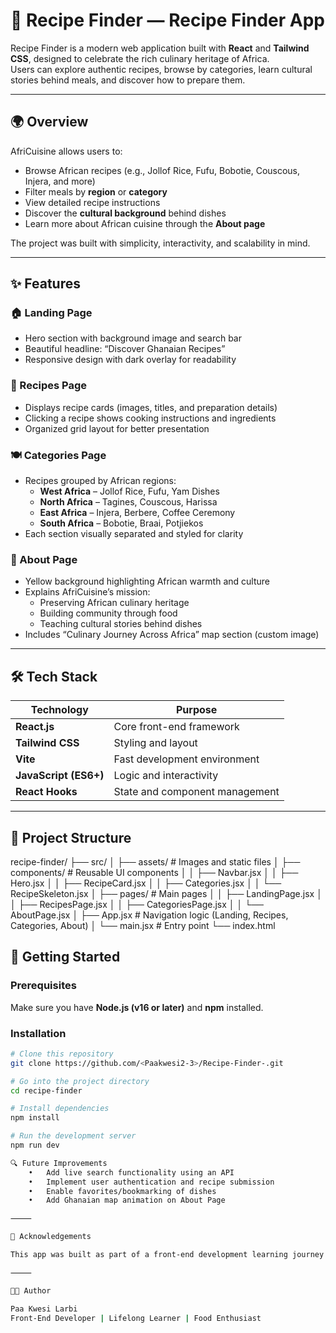 # 🍲 Recipe Finder — Recipe Finder App

Recipe Finder is a modern web application built with **React** and **Tailwind CSS**, designed to celebrate the rich culinary heritage of Africa.  
Users can explore authentic recipes, browse by categories, learn cultural stories behind meals, and discover how to prepare them.

---

## 🌍 Overview

AfriCuisine allows users to:
- Browse African recipes (e.g., Jollof Rice, Fufu, Bobotie, Couscous, Injera, and more)
- Filter meals by **region** or **category**
- View detailed recipe instructions
- Discover the **cultural background** behind dishes
- Learn more about African cuisine through the **About page**

The project was built with simplicity, interactivity, and scalability in mind.

---

## ✨ Features

### 🏠 Landing Page
- Hero section with background image and search bar  
- Beautiful headline: “Discover Ghanaian Recipes”  
- Responsive design with dark overlay for readability  

### 🍛 Recipes Page
- Displays recipe cards (images, titles, and preparation details)
- Clicking a recipe shows cooking instructions and ingredients  
- Organized grid layout for better presentation  

### 🍽️ Categories Page
- Recipes grouped by African regions:
  - **West Africa** – Jollof Rice, Fufu, Yam Dishes  
  - **North Africa** – Tagines, Couscous, Harissa  
  - **East Africa** – Injera, Berbere, Coffee Ceremony  
  - **South Africa** – Bobotie, Braai, Potjiekos  
- Each section visually separated and styled for clarity

### 📖 About Page
- Yellow background highlighting African warmth and culture  
- Explains AfriCuisine’s mission:
  - Preserving African culinary heritage  
  - Building community through food  
  - Teaching cultural stories behind dishes  
- Includes “Culinary Journey Across Africa” map section (custom image)  

---

## 🛠️ Tech Stack

| Technology | Purpose |
|-------------|----------|
| **React.js** | Core front-end framework |
| **Tailwind CSS** | Styling and layout |
| **Vite** | Fast development environment |
| **JavaScript (ES6+)** | Logic and interactivity |
| **React Hooks** | State and component management |

---

## 📂 Project Structure
recipe-finder/
├── src/
│   ├── assets/               # Images and static files
│   ├── components/           # Reusable UI components
│   │   ├── Navbar.jsx
│   │   ├── Hero.jsx
│   │   ├── RecipeCard.jsx
│   │   ├── Categories.jsx
│   │   └── RecipeSkeleton.jsx
│   ├── pages/                # Main pages
│   │   ├── LandingPage.jsx
│   │   ├── RecipesPage.jsx
│   │   ├── CategoriesPage.jsx
│   │   └── AboutPage.jsx
│   ├── App.jsx               # Navigation logic (Landing, Recipes, Categories, About)
│   └── main.jsx              # Entry point
└── index.html


## 🚀 Getting Started

### Prerequisites
Make sure you have **Node.js (v16 or later)** and **npm** installed.

### Installation

```bash
# Clone this repository
git clone https://github.com/<Paakwesi2-3>/Recipe-Finder-.git

# Go into the project directory
cd recipe-finder

# Install dependencies
npm install

# Run the development server
npm run dev

🔍 Future Improvements
	•	Add live search functionality using an API
	•	Implement user authentication and recipe submission
	•	Enable favorites/bookmarking of dishes
	•	Add Ghanaian map animation on About Page

⸻

🙌 Acknowledgements

This app was built as part of a front-end development learning journey with ALX.

⸻

🧑‍💻 Author

Paa Kwesi Larbi
Front-End Developer | Lifelong Learner | Food Enthusiast